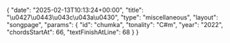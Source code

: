 {
    "date": "2025-02-13T10:13:24+00:00",
    "title": "\u0427\u0443\u043c\u043a\u0430",
    "type": "miscellaneous",
    "layout": "songpage",
    "params": {
        "id": "chumka",
        "tonality": "C#m",
        "year": "2022",
        "chordsStartAt": 66,
        "textFinishAtLine": 68
    }
}